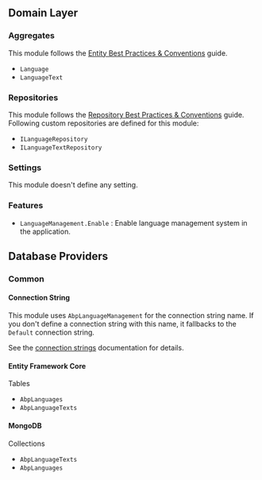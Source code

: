 ## Domain Layer

### Aggregates
This module follows the [Entity Best Practices & Conventions](https://docs.abp.io/en/abp/latest/Best-Practices/Entities) guide.
- `Language`
- `LanguageText`

### Repositories
This module follows the [Repository Best Practices & Conventions](https://docs.abp.io/en/abp/latest/Best-Practices/Repositories) guide.
Following custom repositories are defined for this module:
- `ILanguageRepository`
- `ILanguageTextRepository`


### Settings
This module doesn't define any setting.

### Features
- `LanguageManagement.Enable` : Enable language management system in the application.


## Database Providers

### Common
#### Connection String
This module uses `AbpLanguageManagement` for the connection string name. If you don't define a connection string with this name, it fallbacks to the `Default` connection string.

See the [connection strings](https://docs.abp.io/en/abp/latest/Connection-Strings) documentation for details.

#### Entity Framework Core
Tables

- `AbpLanguages`
- `AbpLanguageTexts`

#### MongoDB
Collections

- `AbpLanguageTexts`
- `AbpLanguages`

